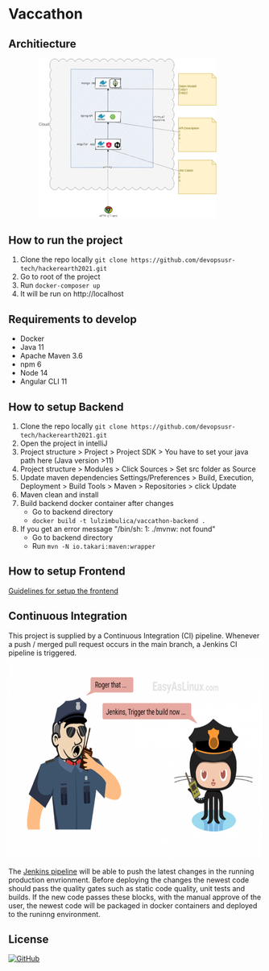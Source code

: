 <h1>Vaccathon</h1>


<h2> Architiecture </h2>
<p>
  <a target="_blank" rel="noopener noreferrer" href="/devopsusr-tech/hackerearth2021/blob/main/images/BS-Page.png"  style="padding-left: 60px;">
    <img src="images/BS-Page.png" alt="plot" style="max-width: 70%;">
  </a>
</p>

<h2> How to run the project </h2>
<p>

  1. Clone the repo locally `git clone https://github.com/devopsusr-tech/hackerearth2021.git`
  2. Go to root of the project
  3. Run `docker-composer up`
  4. It will be run on http://localhost

</p>

<p>
  <h2> Requirements to develop </h2>

  - Docker
  - Java 11
  - Apache Maven 3.6
  - npm 6
  - Node 14
  - Angular CLI 11
</p>

<p>
  <h2> How to setup Backend </h2>

   1. Clone the repo locally `git clone https://github.com/devopsusr-tech/hackerearth2021.git`
   2. Open the project in intelliJ
   3. Project structure > Project > Project SDK > You have to set your java path here (Java version >11)
   4. Project structure > Modules > Click Sources > Set src folder as Source
   5. Update maven dependencies
      Settings/Preferences > Build, Execution, Deployment > Build Tools > Maven > Repositories > click Update
   6. Maven clean and install
   7. Build backend docker container after changes
      - Go to backend directory
      - `docker build -t lulzimbulica/vaccathon-backend .`
   8. If you get an error message "/bin/sh: 1: ./mvnw: not found"
      - Go to backend directory
      - Run `mvn -N io.takari:maven:wrapper`
</p>

<p>
  <h2> How to setup Frontend </h2>
  <a href="frontend/vaccathon/README.md">
    Guidelines for setup the frontend
  </a>
</p>

<p>
  <h2> Continuous Integration </h2>
    This project is supplied by a Continuous Integration (CI) pipeline. Whenever a push / merged pull request occurs in the main branch, a Jenkins CI pipeline is triggered.
  </a>
  <br>
  <img src="images/jenkins.png" width="600" height="400">
</p>
<p>
The <a href="http://54.93.167.157:8080/">Jenkins pipeline</a> will be able to push the latest changes in the running production envrionment. Before deploying the changes the newest code should pass the quality gates such as static code quality, unit tests and builds. If the new code passes these blocks, with the manual approve of the user, the newest code will be packaged in docker containers and deployed to the runinng environment.
</p>

<h2> License </h2>
<a href="https://opensource.org/licenses/MIT">
  <img alt="GitHub" src="https://img.shields.io/github/license/devopsusr-tech/hackerearth2021">
</a>
